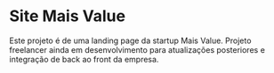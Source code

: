 # Site Mais Value

Este projeto é de uma landing page da startup Mais Value.
Projeto freelancer ainda em desenvolvimento para atualizações posteriores e integração de back ao front da empresa.
